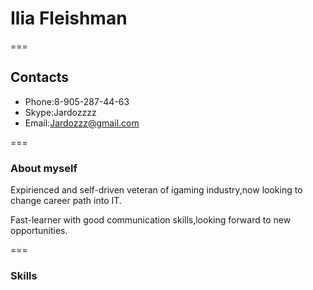 
# Ilia Fleishman 
===
## Contacts
* Phone:8-905-287-44-63 
* Skype:Jardozzzz
* Email:Jardozzz@gmail.com

===

### About myself
Expirienced and self-driven veteran of igaming industry,now looking to change career path into IT.

Fast-learner with good communication skills,looking forward to new opportunities.

===

### Skills
